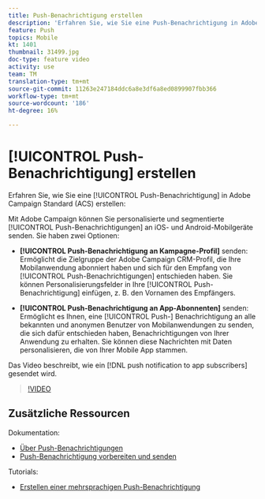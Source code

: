 ```yaml
---
title: Push-Benachrichtigung erstellen
description: 'Erfahren Sie, wie Sie eine Push-Benachrichtigung in Adobe Campaign Standard (ACS) erstellen. '
feature: Push
topics: Mobile
kt: 1401
thumbnail: 31499.jpg
doc-type: feature video
activity: use
team: TM
translation-type: tm+mt
source-git-commit: 11263e247184ddc6a8e3df6a8ed0899907fbb366
workflow-type: tm+mt
source-wordcount: '186'
ht-degree: 16%

---
```



# [!UICONTROL Push-Benachrichtigung] erstellen

Erfahren Sie, wie Sie eine [!UICONTROL Push-Benachrichtigung] in Adobe Campaign Standard (ACS) erstellen:

Mit Adobe Campaign können Sie personalisierte und segmentierte [!UICONTROL Push-Benachrichtigungen] an iOS- und Android-Mobilgeräte senden. Sie haben zwei Optionen:

* **[!UICONTROL Push-Benachrichtigung an Kampagne-Profil]** senden: Ermöglicht die Zielgruppe der Adobe Campaign CRM-Profil, die Ihre Mobilanwendung abonniert haben und sich für den Empfang von  [!UICONTROL Push-Benachrichtigungen] entschieden haben. Sie können Personalisierungsfelder in Ihre [!UICONTROL Push-Benachrichtigung] einfügen, z. B. den Vornamen des Empfängers.

* **[!UICONTROL Push-Benachrichtigung an App-Abonnenten]** senden: Ermöglicht es Ihnen, eine  [!UICONTROL Push-] Benachrichtigung an alle bekannten und anonymen Benutzer von Mobilanwendungen zu senden, die sich dafür entschieden haben, Benachrichtigungen von Ihrer Anwendung zu erhalten. Sie können diese Nachrichten mit Daten personalisieren, die von Ihrer Mobile App stammen.

Das Video beschreibt, wie ein [!DNL push notification to app subscribers] gesendet wird.

>[!VIDEO](https://video.tv.adobe.com/v/31499?quality=12)

## Zusätzliche Ressourcen

Dokumentation:

* [Über Push-Benachrichtigungen](https://docs.adobe.com/content/help/en/campaign-standard/using/communication-channels/push-notifications/about-push-notifications.html)
* [Push-Benachrichtigung vorbereiten und senden](https://docs.adobe.com/content/help/en/campaign-standard/using/communication-channels/push-notifications/preparing-and-sending-a-push-notification.html)

Tutorials:

* [Erstellen einer mehrsprachigen Push-Benachrichtigung](/help/communication-channels/mobile/push-notifications/creating-multilingual-push-notifications.md)
